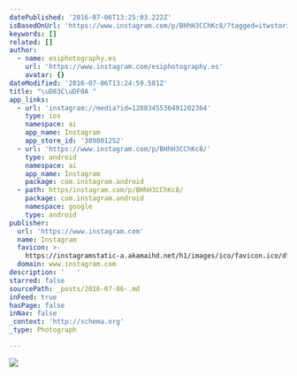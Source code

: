 ```yaml
---
datePublished: '2016-07-06T13:25:03.222Z'
isBasedOnUrl: 'https://www.instagram.com/p/BHhH3CChKc8/?tagged=itwstories'
keywords: []
related: []
author:
  - name: esiphotography.es
    url: 'https://www.instagram.com/esiphotography.es'
    avatar: {}
dateModified: '2016-07-06T13:24:59.581Z'
title: "\uD83C\uDF0A "
app_links:
  - url: 'instagram://media?id=1288345536491202364'
    type: ios
    namespace: ai
    app_name: Instagram
    app_store_id: '389801252'
  - url: 'https://www.instagram.com/p/BHhH3CChKc8/'
    type: android
    namespace: ai
    app_name: Instagram
    package: com.instagram.android
  - path: https/instagram.com/p/BHhH3CChKc8/
    package: com.instagram.android
    namespace: google
    type: android
publisher:
  url: 'https://www.instagram.com'
  name: Instagram
  favicon: >-
    https://instagramstatic-a.akamaihd.net/h1/images/ico/favicon.ico/dfa85bb1fd63.ico
  domain: www.instagram.com
description: '   '
starred: false
sourcePath: _posts/2016-07-06-.md
inFeed: true
hasPage: false
inNav: false
_context: 'http://schema.org'
_type: Photograph

---
```

![   ](https://imgflo.herokuapp.com/graph/vahj1ThiexotieMo/bc4d1cc3a7a87f1357afaf72cfc9d2a3/croprotate.jpg?cropheight=441&cropwidth=640&degrees=0&input=https%3A%2F%2Fscontent.cdninstagram.com%2Ft51.2885-15%2Fs640x640%2Fsh0.08%2Fe35%2F13636058_1386755651351569_1726162312_n.jpg%3Fig_cache_key%3DMTI4ODM0NTUzNjQ5MTIwMjM2NA%253D%253D.2&x=0&y=103)